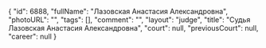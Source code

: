 {
    "id": 6888,
    "fullName": "Лазовская Анастасия Александровна",
    "photoURL": "",
    "tags": [],
    "comment": "",
    "layout": "judge",
    "title": "Судья Лазовская Анастасия Александровна",
    "court": null,
    "previousCourt": null,
    "career": null
}